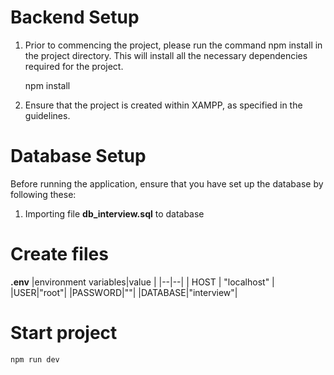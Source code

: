 ﻿# Backend Setup

 1. Prior to commencing the project, please run the command npm install
    in the project directory. This will install all the necessary
    dependencies required for the project.
	
    npm install 
  
 2. Ensure that the project is created within XAMPP, as specified in the
        guidelines.

# Database Setup
Before running the application, ensure that you have set up the database by following these:

 1. Importing file **db_interview.sql** to database

# Create files

**.env**
|environment variables|value  |
|--|--|
| HOST | "localhost" |
|USER|"root"|
|PASSWORD|""|
|DATABASE|"interview"|

# Start project

    npm run dev

